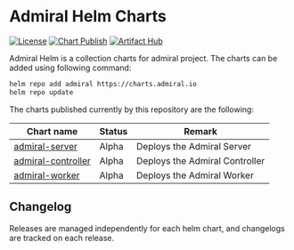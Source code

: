 # Admiral Helm Charts

[![License](https://img.shields.io/badge/License-Apache%202.0-blue.svg)](https://opensource.org/licenses/Apache-2.0)
[![Chart Publish](https://github.com/mberwanger/admiral-helm/actions/workflows/publish.yaml/badge.svg?branch=master)](https://github.com/mberwanger/admiral-helm/actions/workflows/publish.yaml)
[![Artifact Hub](https://img.shields.io/endpoint?url=https://artifacthub.io/badge/repository/admiral)](https://artifacthub.io/packages/search?repo=admiral)

Admiral Helm is a collection charts for admiral project. The charts can be added using following command:

```bash
helm repo add admiral https://charts.admiral.io
helm repo update
```

The charts published currently by this repository are the following:

| Chart name                                                                                             | Status | Remark                         |
| ------------------------------------------------------------------------------------------------------ | ------ | ------------------------------ |
| [admiral-server](https://github.com/mberwanger/admiral-helm/tree/master/charts/admiral-server)         | Alpha  | Deploys the Admiral Server     |
| [admiral-controller](https://github.com/mberwanger/admiral-helm/tree/master/charts/admiral-controller) | Alpha  | Deploys the Admiral Controller |
| [admiral-worker](https://github.com/mberwanger/admiral-helm/tree/master/charts/admiral-worker)         | Alpha  | Deploys the Admiral Worker     |

## Changelog

Releases are managed independently for each helm chart, and changelogs are tracked on each release.
